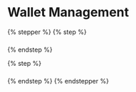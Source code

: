 # Wallet Management

{% stepper %}
{% step %}
###


{% endstep %}

{% step %}
###


{% endstep %}
{% endstepper %}

